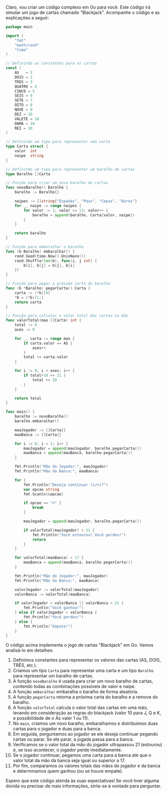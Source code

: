Claro, vou criar um código complexo em Go para você. Este código irá simular um jogo de cartas chamado "Blackjack". Acompanhe o código e as explicações a seguir:

```go
package main

import (
	"fmt"
	"math/rand"
	"time"
)

// Definindo as constantes para as cartas
const (
	AS   = 1
	DOIS = 2
	TRES = 3
	QUATRO = 4
	CINCO = 5
	SEIS = 6
	SETE = 7
	OITO = 8
	NOVE = 9
	DEZ = 10
	VALETE = 10
	DAMA = 10
	REI = 10
)

// Definindo um tipo para representar uma carta
type Carta struct {
	valor  int
	naipe  string
}

// Definindo um tipo para representar um baralho de cartas
type Baralho []Carta

// Função para criar um novo baralho de cartas
func novoBaralho() Baralho {
	baralho := Baralho{}

	naipes := []string{"Espadas", "Paus", "Copas", "Ouros"}
	for _, naipe := range naipes {
		for valor := 1; valor <= 13; valor++ {
			baralho = append(baralho, Carta{valor, naipe})
		}
	}

	return baralho
}

// Função para embaralhar o baralho
func (b Baralho) embaralhar() {
	rand.Seed(time.Now().UnixNano())
	rand.Shuffle(len(b), func(i, j int) {
		b[i], b[j] = b[j], b[i]
	})
}

// Função para pegar a próxima carta do baralho
func (b *Baralho) pegarCarta() Carta {
	carta := (*b)[0]
	*b = (*b)[1:]
	return carta
}

// Função para calcular o valor total das cartas na mão
func valorTotal(mao []Carta) int {
	total := 0
	ases := 0

	for _, carta := range mao {
		if carta.valor == AS {
			ases++
		}
		total += carta.valor
	}

	for i := 0; i < ases; i++ {
		if total+10 <= 21 {
			total += 10
		}
	}

	return total
}

func main() {
	baralho := novoBaralho()
	baralho.embaralhar()

	maoJogador := []Carta{}
	maoBanca := []Carta{}

	for i := 0; i < 2; i++ {
		maoJogador = append(maoJogador, baralho.pegarCarta())
		maoBanca = append(maoBanca, baralho.pegarCarta())
	}

	fmt.Println("Mão do Jogador:", maoJogador)
	fmt.Println("Mão da Banca:", maoBanca)

	for {
		fmt.Println("Deseja continuar (s/n)?")
		var opcao string
		fmt.Scanln(&opcao)

		if opcao == "n" {
			break
		}

		maoJogador = append(maoJogador, baralho.pegarCarta())

		if valorTotal(maoJogador) > 21 {
			fmt.Println("Você estourou! Você perdeu!")
			return
		}
	}

	for valorTotal(maoBanca) < 17 {
		maoBanca = append(maoBanca, baralho.pegarCarta())
	}

	fmt.Println("Mão do Jogador:", maoJogador)
	fmt.Println("Mão da Banca:", maoBanca)

	valorJogador := valorTotal(maoJogador)
	valorBanca := valorTotal(maoBanca)

	if valorJogador > valorBanca || valorBanca > 21 {
		fmt.Println("Você ganhou!")
	} else if valorJogador < valorBanca {
		fmt.Println("Você perdeu!")
	} else {
		fmt.Println("Empate!")
	}
}
```

O código acima implementa o jogo de cartas "Blackjack" em Go. Vamos analisá-lo em detalhes:

1. Definimos constantes para representar os valores das cartas (AS, DOIS, TRÊS, etc.).
2. Criamos um tipo `Carta` para representar uma carta e um tipo `Baralho` para representar um baralho de cartas.
3. A função `novoBaralho` é usada para criar um novo baralho de cartas, contendo todas as combinações possíveis de valor e naipe.
4. A função `embaralhar` embaralha o baralho de forma aleatória.
5. A função `pegarCarta` retorna a próxima carta do baralho e a remove do baralho.
6. A função `valorTotal` calcula o valor total das cartas em uma mão, levando em consideração as regras do blackjack (valor 10 para J, Q e K, e possibilidade de o Ás valer 1 ou 11).
7. No `main`, criamos um novo baralho, embaralhamos e distribuímos duas cartas para o jogador e duas para a banca.
8. Em seguida, perguntamos ao jogador se ele deseja continuar pegando cartas ou parar. Se ele parar, a jogada passa para a banca.
9. Verificamos se o valor total da mão do jogador ultrapassou 21 (estourou) e, se isso acontecer, o jogador perde imediatamente.
10. Se o jogador continuar, pegamos uma carta para a banca até que o valor total da mão da banca seja igual ou superior a 17.
11. Por fim, comparamos os valores totais das mãos do jogador e da banca e determinamos quem ganhou (ou se houve empate).

Espero que este código atenda às suas expectativas! Se você tiver alguma dúvida ou precisar de mais informações, sinta-se à vontade para perguntar.